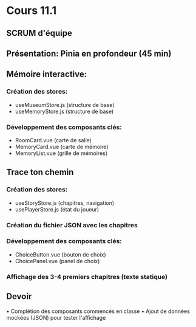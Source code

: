 # Cours 11.1

<!-- mercredi 12 novembre -->

## SCRUM d'équipe


## Présentation: Pinia en profondeur (45 min)


## Mémoire interactive:

### Création des stores:

- useMuseumStore.js (structure de base)
- useMemoryStore.js (structure de base)

### Développement des composants clés:

- RoomCard.vue (carte de salle)
- MemoryCard.vue (carte de mémoire)
- MemoryList.vue (grille de mémoires)

## Trace ton chemin

### Création des stores:

- useStoryStore.js (chapitres, navigation)
- usePlayerStore.js (état du joueur)

### Création du fichier JSON avec les chapitres

### Développement des composants clés:

- ChoiceButton.vue (bouton de choix)
- ChoicePanel.vue (panel de choix)

### Affichage des 3-4 premiers chapitres (texte statique)


## Devoir

• Complétion des composants commencés en classe
• Ajout de données mockées (JSON) pour tester l'affichage